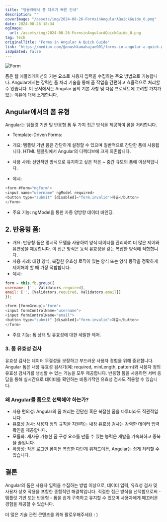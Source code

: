```yaml
---
title: "앵귤러에서 폼 다루기 빠른 안내"
description: ""
coverImage: "/assets/img/2024-08-26-FormsinAngularAQuickGuide_0.png"
date: 2024-08-26 18:34
ogImage: 
  url: /assets/img/2024-08-26-FormsinAngularAQuickGuide_0.png
tag: Tech
originalTitle: "Forms in Angular A Quick Guide"
link: "https://medium.com/@anushkamahajan901/forms-in-angular-a-quick-guide-b448d3af6a9f"
isUpdated: false
---
```



![Form](/assets/img/2024-08-26-FormsinAngularAQuickGuide_0.png)

폼은 웹 애플리케이션의 기본 요소로 사용자 입력을 수집하는 주요 방법으로 기능합니다. Angular에서는 강력한 폼 처리 기술을 통해 폼 작업을 간편하고 효율적으로 처리할 수 있습니다. 이 문서에서는 Angular 폼의 기본 사항 및 다음 프로젝트에 고려할 가치가 있는 이유에 대해 소개합니다.

## Angular에서의 폼 유형

Angular는 템플릿 기반 및 반응형 폼 두 가지 접근 방식을 제공하여 폼을 처리합니다.

<div class="content-ad"></div>

- Template-Driven Forms:

- 개요: 템플릿 기반 폼은 간단하게 설정할 수 있으며 일반적으로 간단한 폼에 사용됩니다. HTML 템플릿에서 Angular의 디렉티브에 크게 의존합니다.
- 사용 사례: 선언적인 방식으로 유지하고 싶은 작은 ~ 중간 규모의 폼에 이상적입니다.
- 예시:

```js
<form #form="ngForm">
<input name="username" ngModel required>
<button type="submit" [disabled]="form.invalid">제출</button>
</form>
```

- 주요 기능: ngModel을 통한 자동 양방향 데이터 바인딩.

<div class="content-ad"></div>

## 2. 반응형 폼:

- 개요: 반응형 폼은 명시적 모델을 사용하여 양식 데이터를 관리하여 더 많은 제어와 유연성을 제공합니다. 이 접근 방식은 동적 유효성을 갖는 복잡한 양식에 적합합니다.
- 사용 사례: 대형 양식, 복잡한 유효성 로직이 있는 양식 또는 양식 동작을 정확하게 제어해야 할 때 가장 적합합니다.
- 예시:

```js
form = this.fb.group({   
username: ['', Validators.required],   
email: ['', [Validators.required, Validators.email]] 
});
```

```js
<form [formGroup]="form">   
<input formControlName="username">   
<input formControlName="email">   
<button type="submit" [disabled]="form.invalid">제출</button> 
</form>
```

<div class="content-ad"></div>

- 주요 기능: 폼 상태 및 유효성에 대한 세밀한 제어.

### 3. 폼 유효성 검사

유효성 검사는 데이터 무결성을 보장하고 부드러운 사용자 경험을 위해 중요합니다. Angular 폼은 내장 유효성 검사기(예: required, minLength, pattern)와 사용자 정의 유효성 검사기를 생성할 수 있는 기능을 모두 제공합니다. 반응형 폼을 사용하면 서버 응답을 통해 실시간으로 데이터를 확인하는 비동기적인 유효성 검사도 적용할 수 있습니다.

### 왜 Angular를 폼으로 선택해야 하는가?

<div class="content-ad"></div>

- 사용 편의성: Angular의 폼 처리는 간단한 혹은 복잡한 폼을 다루더라도 직관적입니다.
- 유효성 검사: 사용자 정의 규칙을 지원하는 내장 유효성 검사는 강력한 데이터 입력 확인을 제공합니다.
- 모듈화: 재사용 가능한 폼 구성 요소를 만들 수 있는 능력은 개발을 가속화하고 중복을 줄입니다.
- 확장성: 작은 로그인 폼이든 복잡한 다단계 위저드이든, Angular는 쉽게 처리할 수 있습니다.

## 결론

Angular의 폼은 사용자 입력을 수집하는 방법 이상으로, 데이터 입력, 유효성 검사 및 사용자 상호 작용을 포함한 종합적인 해결책입니다. 적절한 접근 방식을 선택함으로써 - 템플릿 기반 또는 반응형 - 폼을 쉽게 구축하고 유지할 수 있으며 사용자에게 매끄러운 경험을 제공할 수 있습니다.

더 많은 기술 관련 콘텐츠를 위해 팔로우해주세요 : )